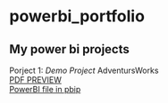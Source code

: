 # powerbi_portfolio
## My power bi projects
Porject 1: *Demo Project* AdventursWorks \
[PDF PREVIEW](Adventureworks/AdventureWorks_Report.pdf) \
[PowerBI file in pbip](Adventureworks/AdventureWorks_Report.pbip)
